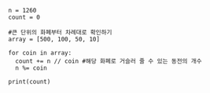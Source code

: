 <pre><code>n = 1260
count = 0

#큰 단위의 화폐부터 차례대로 확인하기
array = [500, 100, 50, 10]

for coin in array:
  count += n // coin #해당 화폐로 거슬러 줄 수 있는 동전의 개수
  n %= coin

print(count)
</code></pre>
